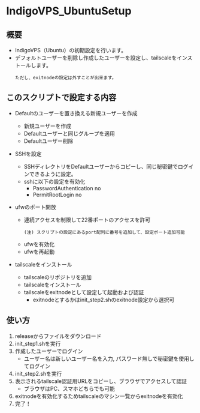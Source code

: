 # IndigoVPS_UbuntuSetup

## 概要

- IndigoVPS（Ubuntu）の初期設定を行います。
- デフォルトユーザーを削除し作成したユーザーを設定し、tailscaleをインストールします。
    ```
    ただし、exitnodeの設定は外すことが出来ます。
    ```

## このスクリプトで設定する内容

- Defaultのユーザーを置き換える新規ユーザーを作成
    - 新規ユーザーを作成
    - Defaultユーザーと同じグループを適用
    - Defaultユーザー削除

- SSHを設定
    - SSHディレクトリをDefaultユーザーからコピーし、同じ秘密鍵でログインできるように設定。
    - sshに以下の設定を有効化
        - PasswordAuthentication no
        - PermitRootLogin no

- ufwのポート開放
    - 連続アクセスを制限して22番ポートのアクセスを許可  
        ``` 
        (注) スクリプトの設定にあるport配列に番号を追加して、設定ポート追加可能
        ``````
    - ufwを有効化
    - ufwを再起動

- tailscaleをインストール
    - tailscaleのリポジトリを追加
    - tailscaleをインストール
    - tailscaleをexitnodeとして設定して起動および認証
        - exitnodeとするかはinit_step2.shのexitnode設定から選択可

## 使い方

1. releaseからファイルをダウンロード    
2. init_step1.shを実行
3. 作成したユーザーでログイン
    - ユーザー名は新しいユーザー名を入力, パスワード無しで秘密鍵を使用してログイン
4. init_step2.shを実行
5. 表示されるtailscale認証用URLをコピーし、ブラウザでアクセスして認証
    - ブラウザはPC、スマホどちらでも可能
6. exitnodeを有効化するためtailscaleのマシン一覧からexitnodeを有効化
7. 完了！
